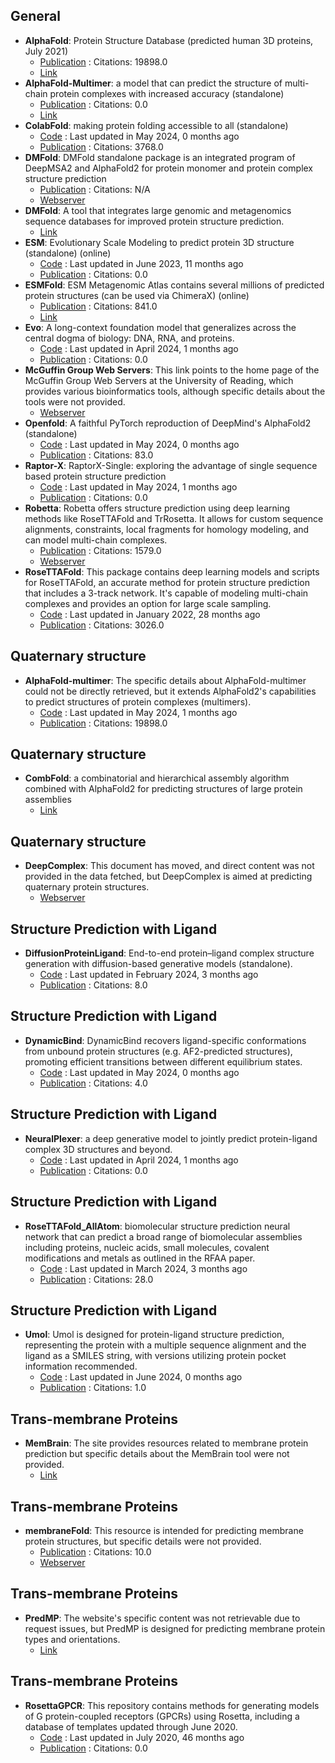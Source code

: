 ## **General**
- **AlphaFold**: Protein Structure Database (predicted human 3D proteins, July 2021)
	- [Publication](https://doi.org/10.1038/s41586-021-03819-2) : Citations: 19898.0
	- [Link](https://alphafold.ebi.ac.uk/)
- **AlphaFold-Multimer**: a model that can predict the structure of multi-chain protein complexes with increased accuracy (standalone)
	- [Publication](https://doi.org/10.1101/2021.10.04.463034) : Citations: 0.0
	- [Link](https://colab.research.google.com/github/deepmind/alphafold/blob/main/notebooks/AlphaFold.ipynb)
- **ColabFold**: making protein folding accessible to all (standalone)
	- [Code](https://github.com/sokrypton/ColabFold) : Last updated in May 2024, 0 months ago
	- [Publication](https://doi.org/10.1038/s41592-022-01488-1) : Citations: 3768.0
- **DMFold**: DMFold standalone package is an integrated program of DeepMSA2 and AlphaFold2 for protein monomer and protein complex structure prediction
	- [Publication](https://www.nature.com/articles/s41592-023-02130-4) : Citations: N/A
	- [Webserver](https://zhanggroup.org/DMFold/download/)
- **DMFold**: A tool that integrates large genomic and metagenomics sequence databases for improved protein structure prediction.
	- [Link](https://zhanggroup.org/DMFold/download/)
- **ESM**: Evolutionary Scale Modeling to predict protein 3D structure (standalone) (online)
	- [Code](https://github.com/facebookresearch/esm) : Last updated in June 2023, 11 months ago
	- [Publication](https://doi.org/10.1101/2021.02.12.430858v1) : Citations: 0.0
- **ESMFold**: ESM Metagenomic Atlas contains several millions of predicted protein structures (can be used via ChimeraX) (online)
	- [Publication](https://doi.org/10.1126/science.ade2574) : Citations: 841.0
	- [Link](https://esmatlas.com/about)
- **Evo**: A long-context foundation model that generalizes across the central dogma of biology: DNA, RNA, and proteins.
	- [Code](https://github.com/evo-design/evo) : Last updated in April 2024, 1 months ago
	- [Publication](https://doi.org/10.1101/2024.02.27.582234v1) : Citations: 0.0
- **McGuffin Group Web Servers**: This link points to the home page of the McGuffin Group Web Servers at the University of Reading, which provides various bioinformatics tools, although specific details about the tools were not provided.
	- [Webserver](https://www.reading.ac.uk/bioinf/index.html)
- **Openfold**: A faithful PyTorch reproduction of DeepMind's AlphaFold2 (standalone)
	- [Code](https://github.com/aqlaboratory/openfold) : Last updated in May 2024, 0 months ago
	- [Publication](https://doi.org/10.1101/2022.11.20.517210) : Citations: 83.0
- **Raptor-X**: RaptorX-Single: exploring the advantage of single sequence based protein structure prediction
	- [Code](https://github.com/AndersJing/RaptorX-Single) : Last updated in May 2024, 1 months ago
	- [Publication](https://doi.org/10.5281/zenodo.7351378) : Citations: 0.0
- **Robetta**: Robetta offers structure prediction using deep learning methods like RoseTTAFold and TrRosetta. It allows for custom sequence alignments, constraints, local fragments for homology modeling, and can model multi-chain complexes.
	- [Publication](https://doi.org/10.1093%2Fnar%2Fgkh468) : Citations: 1579.0
	- [Webserver](https://robetta.bakerlab.org/)
- **RoseTTAFold**: This package contains deep learning models and scripts for RoseTTAFold, an accurate method for protein structure prediction that includes a 3-track network. It's capable of modeling multi-chain complexes and provides an option for large scale sampling.
	- [Code](https://github.com/RosettaCommons/RoseTTAFold) : Last updated in January 2022, 28 months ago
	- [Publication](https://doi.org/10.1126/science.abj8754) : Citations: 3026.0

## Quaternary structure
- **AlphaFold-multimer**: The specific details about AlphaFold-multimer could not be directly retrieved, but it extends AlphaFold2's capabilities to predict structures of protein complexes (multimers).
	- [Code](https://github.com/deepmind/alphafold) : Last updated in May 2024, 1 months ago
	- [Publication](https://doi.org/10.1038/s41586-021-03819-2) : Citations: 19898.0

## Quaternary structure
- **CombFold**: a combinatorial and hierarchical assembly algorithm combined with AlphaFold2 for predicting structures of large protein assemblies
	- [Link](https://lnkd.in/gRVdfaZV)

## Quaternary structure
- **DeepComplex**: This document has moved, and direct content was not provided in the data fetched, but DeepComplex is aimed at predicting quaternary protein structures.
	- [Webserver](http://tulip.rnet.missouri.edu/deepcomplex/web_index.html)

## Structure Prediction with Ligand
- **DiffusionProteinLigand**: End-to-end protein–ligand complex structure generation with diffusion-based generative models (standalone).
	- [Code](https://github.com/shuyana/DiffusionProteinLigand) : Last updated in February 2024, 3 months ago
	- [Publication](https://doi.org/10.1186/s12859-023-05354-5) : Citations: 8.0

## Structure Prediction with Ligand
- **DynamicBind**: DynamicBind recovers ligand-specific conformations from unbound protein structures (e.g. AF2-predicted structures), promoting efficient transitions between different equilibrium states.
	- [Code](https://github.com/luwei0917/DynamicBind) : Last updated in May 2024, 0 months ago
	- [Publication](https://doi.org/10.1038/s41467-024-45461-2) : Citations: 4.0

## Structure Prediction with Ligand
- **NeuralPlexer**: a deep generative model to jointly predict protein-ligand complex 3D structures and beyond.
	- [Code](https://github.com/zrqiao/NeuralPLexer) : Last updated in April 2024, 1 months ago
	- [Publication](https://doi.org/10.1038/s42256-024-00792-z.) : Citations: 0.0

## Structure Prediction with Ligand
- **RoseTTAFold_AllAtom**: biomolecular structure prediction neural network that can predict a broad range of biomolecular assemblies including proteins, nucleic acids, small molecules, covalent modifications and metals as outlined in the RFAA paper.
	- [Code](https://github.com/AaronFeller/RoseTTAFold-All-Atom/blob/main/README.md) : Last updated in March 2024, 3 months ago
	- [Publication](https://doi.org/10.1126/science.adl2528) : Citations: 28.0

## Structure Prediction with Ligand
- **Umol**: Umol is designed for protein-ligand structure prediction, representing the protein with a multiple sequence alignment and the ligand as a SMILES string, with versions utilizing protein pocket information recommended.
	- [Code](https://github.com/patrickbryant1/Umol) : Last updated in June 2024, 0 months ago
	- [Publication](https://doi.org/10.1038/s41467-024-48837-6) : Citations: 1.0

## Trans-membrane Proteins
- **MemBrain**: The site provides resources related to membrane protein prediction but specific details about the MemBrain tool were not provided.
	- [Link](http://www.csbio.sjtu.edu.cn/bioinf/MemBrain/)

## Trans-membrane Proteins
- **membraneFold**: This resource is intended for predicting membrane protein structures, but specific details were not provided.
	- [Publication](https://doi.org/10.1101/2022.12.06.518085) : Citations: 10.0
	- [Webserver](https://ku.biolib.com/MembraneFold/)

## Trans-membrane Proteins
- **PredMP**: The website's specific content was not retrievable due to request issues, but PredMP is designed for predicting membrane protein types and orientations.
	- [Link](http://www.predmp.com/)

## Trans-membrane Proteins
- **RosettaGPCR**: This repository contains methods for generating models of G protein-coupled receptors (GPCRs) using Rosetta, including a database of templates updated through June 2020.
	- [Code](https://github.com/benderb1/rosettagpcr) : Last updated in July 2020, 46 months ago
	- [Publication](https://doi.org/10.1101/2019.12.13.875237v1) : Citations: 0.0
